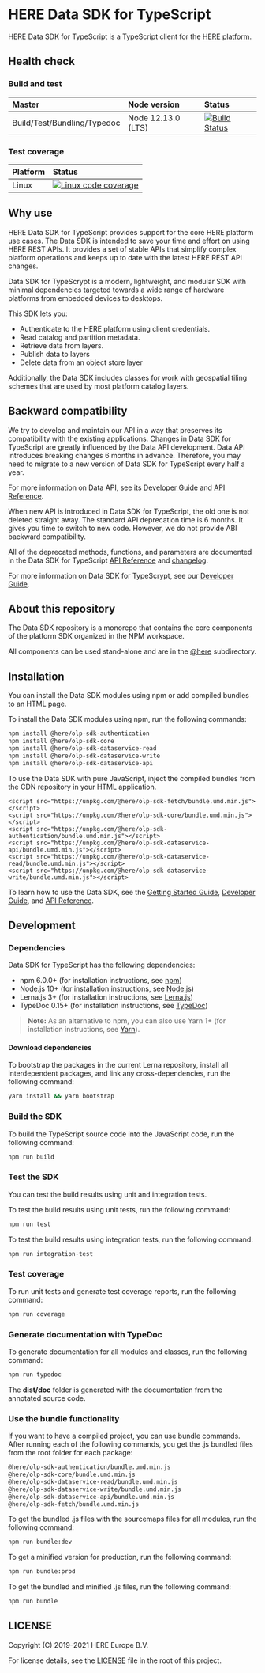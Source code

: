 # HERE Data SDK for TypeScript

HERE Data SDK for TypeScript is a TypeScript client for the <a href="https://platform.here.com" target="_blank">HERE platform</a>.

## Health check

### Build and test

| Master                      | Node version       | Status                                                                                                                                                                                         |
| :-------------------------- | :----------------- | :--------------------------------------------------------------------------------------------------------------------------------------------------------------------------------------------- |
| Build/Test/Bundling/Typedoc | Node 12.13.0 (LTS) | <a href="https://travis-ci.com/heremaps/here-data-sdk-typescript" target="_blank"><img src="https://travis-ci.com/heremaps/here-data-sdk-typescript.svg?branch=master" alt="Build Status"></a> |

### Test coverage

| Platform | Status                                                                                                                                                                                                              |
| :------- | :------------------------------------------------------------------------------------------------------------------------------------------------------------------------------------------------------------------ |
| Linux    | <a href="https://codecov.io/gh/heremaps/here-data-sdk-typescript/" target="_blank"><img src="https://codecov.io/gh/heremaps/here-data-sdk-typescript/branch/master/graph/badge.svg" alt="Linux code coverage"/></a> |

## Why use

HERE Data SDK for TypeScript provides support for the core HERE platform use cases. The Data SDK is intended to save your time and effort on using HERE REST APIs. It provides a set of stable APIs that simplify complex platform operations and keeps up to date with the latest HERE REST API changes.

Data SDK for TypeScrypt is a modern, lightweight, and modular SDK with minimal dependencies targeted towards a wide range of hardware platforms from embedded devices to desktops.

This SDK lets you:

- Authenticate to the HERE platform using client credentials.
- Read catalog and partition metadata.
- Retrieve data from layers.
- Publish data to layers
- Delete data from an object store layer

Additionally, the Data SDK includes classes for work with geospatial tiling schemes that are used by most platform catalog layers.

## Backward compatibility

We try to develop and maintain our API in a way that preserves its compatibility with the existing applications. Changes in Data SDK for TypeScript are greatly influenced by the Data API development. Data API introduces breaking changes 6 months in advance. Therefore, you may need to migrate to a new version of Data SDK for TypeScript every half a year.

For more information on Data API, see its <a href="https://developer.here.com/documentation/data-api/data_dev_guide/index.html" target="_blank">Developer Guide</a> and <a href="https://developer.here.com/documentation/data-api/api-reference.html" target="_blank">API Reference</a>.

When new API is introduced in Data SDK for TypeScript, the old one is not deleted straight away. The standard API deprecation time is 6 months. It gives you time to switch to new code. However, we do not provide ABI backward compatibility.

All of the deprecated methods, functions, and parameters are documented in the Data SDK for TypeScript <a href="https://developer.here.com/documentation/sdk-typescript/api_reference/index.html"  target="_blank">API Reference</a> and <a href="https://github.com/heremaps/here-data-sdk-typescript/blob/master/CHANGELOG.md" target="_blank">changelog</a>.

For more information on Data SDK for TypeScrypt, see our <a href="https://developer.here.com/documentation/sdk-typescript/dev_guide/index.html" target="blank">Developer Guide</a>.

## About this repository

The Data SDK repository is a monorepo that contains the core components of the platform SDK organized in the NPM workspace.

All components can be used stand-alone and are in the <a href="https://github.com/heremaps/here-data-sdk-typescript/tree/master/%40here" target="_blank">@here</a> subdirectory.

## Installation

You can install the Data SDK modules using npm or add compiled bundles to an HTML page.

To install the Data SDK modules using npm, run the following commands:

```sh
npm install @here/olp-sdk-authentication
npm install @here/olp-sdk-core
npm install @here/olp-sdk-dataservice-read
npm install @here/olp-sdk-dataservice-write
npm install @here/olp-sdk-dataservice-api
```

To use the Data SDK with pure JavaScript, inject the compiled bundles from the CDN repository in your HTML application.

```
<script src="https://unpkg.com/@here/olp-sdk-fetch/bundle.umd.min.js"></script> 
<script src="https://unpkg.com/@here/olp-sdk-core/bundle.umd.min.js"></script> 
<script src="https://unpkg.com/@here/olp-sdk-authentication/bundle.umd.min.js"></script> 
<script src="https://unpkg.com/@here/olp-sdk-dataservice-api/bundle.umd.min.js"></script> 
<script src="https://unpkg.com/@here/olp-sdk-dataservice-read/bundle.umd.min.js"></script> 
<script src="https://unpkg.com/@here/olp-sdk-dataservice-write/bundle.umd.min.js"></script> 
```

To learn how to use the Data SDK, see the <a href="https://github.com/heremaps/here-data-sdk-typescript/blob/master/docs/GettingStartedGuide.md" target="_blank">Getting Started Guide</a>, <a href="https://developer.here.com/documentation/sdk-typescript/dev_guide/index.html" target="blank">Developer Guide</a>, and <a href="https://developer.here.com/documentation/sdk-typescript/api_reference/index.html"  target="_blank">API Reference</a>.

## Development

### Dependencies

Data SDK for TypeScript has the following dependencies:

- npm 6.0.0+ (for installation instructions, see <a href="https://www.npmjs.com/" target="_blank">npm</a>)
- Node.js 10+ (for installation instructions, see <a href="http://nodejs.org" target="_blank">Node.js</a>)
- Lerna.js 3+ (for installation instructions, see <a href="http://lerna.js.org" target="_blank">Lerna.js</a>)
- TypeDoc 0.15+ (for installation instructions, see <a href="http://typedoc.org" target="_blank">TypeDoc</a>)

> **Note:** As an alternative to npm, you can also use Yarn 1+ (for installation instructions, see <a href="http://yarnpkg.com" target="_blank">Yarn</a>).

#### Download dependencies

To bootstrap the packages in the current Lerna repository, install all interdependent packages, and link any cross-dependencies, run the following command:

```sh
yarn install && yarn bootstrap
```

### Build the SDK

To build the TypeScript source code into the JavaScript code, run the following command:

```sh
npm run build
```

### Test the SDK

You can test the build results using unit and integration tests.

To test the build results using unit tests, run the following command:

```sh
npm run test
```

To test the build results using integration tests, run the following command:

```sh
npm run integration-test
```

### Test coverage

To run unit tests and generate test coverage reports, run the following command:

```sh
npm run coverage
```

### Generate documentation with TypeDoc

To generate documentation for all modules and classes, run the following command:

```sh
npm run typedoc
```

The **dist/doc** folder is generated with the documentation from the annotated source code.

### Use the bundle functionality

If you want to have a compiled project, you can use bundle commands. After running each of the following commands, you get the .js bundled files from the root folder for each package:

```sh
@here/olp-sdk-authentication/bundle.umd.min.js
@here/olp-sdk-core/bundle.umd.min.js
@here/olp-sdk-dataservice-read/bundle.umd.min.js
@here/olp-sdk-dataservice-write/bundle.umd.min.js
@here/olp-sdk-dataservice-api/bundle.umd.min.js
@here/olp-sdk-fetch/bundle.umd.min.js
```

To get the bundled .js files with the sourcemaps files for all modules, run the following command:

```sh
npm run bundle:dev
```

To get a minified version for production, run the following command:

```sh
npm run bundle:prod
```

To get the bundled and minified .js files, run the following command:

```sh
npm run bundle
```

## LICENSE

Copyright (C) 2019–2021 HERE Europe B.V.

For license details, see the <a href="https://github.com/heremaps/here-data-sdk-typescript/blob/master/LICENSE" target="_blank">LICENSE</a> file in the root of this project.
